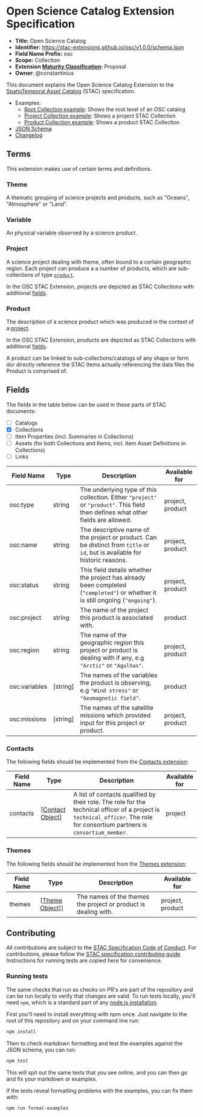# Open Science Catalog Extension Specification

- **Title:** Open Science Catalog
- **Identifier:** <https://stac-extensions.github.io/osc/v1.0.0/schema.json>
- **Field Name Prefix:** osc
- **Scope:** Collection
- **Extension [Maturity Classification](https://github.com/radiantearth/stac-spec/tree/master/extensions/README.md#extension-maturity):** Proposal
- **Owner**: @constantinius

This document explains the Open Science Catalog Extension to the [SpatioTemporal Asset Catalog](https://github.com/radiantearth/stac-spec)
(STAC) specification.

- Examples:
  - [Root Collection example](examples/collection.json): Shows the root level of an OSC catalog
  - [Project Collection example](examples/4dionosphere-swarm-vip/collection.json): Shows a project STAC Collection
  - [Product Collection example](examples/4dionosphere-swarm-vip/model-ionosphere-4dionosphere/collection.json): Shows a product STAC Collection
- [JSON Schema](json-schema/schema.json)
- [Changelog](./CHANGELOG.md)

## Terms

This extension makes use of certain terms and definitions.

### Theme

A thematic grouping of science projects and products, such as "Oceans", "Atmosphere" or "Land".

### Variable

An physical variable observed by a science product.

### Project

A science project dealing with theme, often bound to a certain geographic region. Each project can produce a a number of products,
which are sub-collections of type [`product`](#product).

In the OSC STAC Extension, projects are depicted as STAC Collections with additional [fields](#fields).

### Product

The description of a science product which was produced in the context of a [project](#project).

In the OSC STAC Extension, products are depicted as STAC Collections with additional [fields](#fields).

A product can be linked to sub-collections/catalogs of any shape or form dor directly reference the STAC Items actually referencing
the data files the Product is comprised of.

## Fields

The fields in the table below can be used in these parts of STAC documents:
- [ ] Catalogs
- [x] Collections
- [ ] Item Properties (incl. Summaries in Collections)
- [ ] Assets (for both Collections and Items, incl. Item Asset Definitions in Collections)
- [ ] Links

| Field Name    | Type      | Description                                                                            | Available for |
| ------------- | --------- | -------------------------------------------------------------------------------------- | ------------- |
| osc:type      | string    | The underlying type of this collection. Either `"project"` or `"product"`. This field then defines what other fields are allowed. | project, product |
| osc:name      | string    | The descriptive name of the project or product. Can be distinct from `title` or `id`, but is available for historic reasons. | project, product |
| osc:status    | string    | This field details whether the project has already been completed (`"completed"`) or whether it is still ongoing (`"ongoing"`). | project, product |
| osc:project   | string    | The name of the project this product is associated with.                               | product |
| osc:region    | string    | The name of the geographic region this project or product is dealing with if any, e.g `"Arctic"` or `"Agulhas"`. | project, product |
| osc:variables | \[string] | The names of the variables the product is observing, e.g `"Wind stress"` or `"Geomagnetic field"`. | product |
| osc:missions  | \[string] | The names of the satellite missions which provided input for this project or product.  | project, product |

### Contacts

The following fields should be implemented from the [Contacts extension](https://github.com/stac-extensions/contacts):

| Field Name | Type | Description | Available for |
| ---------- | ---- | ----------- | ------------- |
| contacts   | \[[Contact Object](https://github.com/stac-extensions/contacts/blob/main/README.md#contact-object)] | A list of contacts qualified by their role. The role for the technical officer of a project is `technical_officer`. The role for consortium partners is `consortium_member`. | project |

### Themes

The following fields should be implemented from the [Themes extension](https://github.com/stac-extensions/themes):

| Field Name | Type | Description | Available for |
| ---------- | ---- | ----------- | ------------- |
| themes     | \[[Theme Object](https://github.com/stac-extensions/themes/blob/main/README.md#theme-object)]] | The names of the themes the project or product is dealing with. | project, product |

## Contributing

All contributions are subject to the
[STAC Specification Code of Conduct](https://github.com/radiantearth/stac-spec/blob/master/CODE_OF_CONDUCT.md).
For contributions, please follow the
[STAC specification contributing guide](https://github.com/radiantearth/stac-spec/blob/master/CONTRIBUTING.md) Instructions
for running tests are copied here for convenience.

### Running tests

The same checks that run as checks on PR's are part of the repository and can be run locally to verify that changes are valid.
To run tests locally, you'll need `npm`, which is a standard part of any [node.js installation](https://nodejs.org/en/download/).

First you'll need to install everything with npm once. Just navigate to the root of this repository and on
your command line run:
```bash
npm install
```

Then to check markdown formatting and test the examples against the JSON schema, you can run:
```bash
npm test
```

This will spit out the same texts that you see online, and you can then go and fix your markdown or examples.

If the tests reveal formatting problems with the examples, you can fix them with:
```bash
npm run format-examples
```
